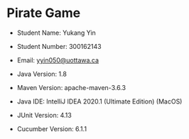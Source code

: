 # Pirate Game

- Student Name: Yukang Yin

- Student Number: 300162143

- Email: yyin050@uottawa.ca

- Java Version: 1.8

- Maven Version: apache-maven-3.6.3

- Java IDE: IntelliJ IDEA 2020.1 (Ultimate Edition) (MacOS)

- JUnit Version: 4.13

- Cucumber Version: 6.1.1
